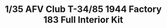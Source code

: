 ---
layout: product
title: "1/35 AFV Club T-34/85 1944 Factory 183 Full Interior Kit"
price: "5900" 
desc: "Maketa"
img_path: "/assets/img/AFV35S55.jpg"
brand: "AFVClub"
available: true
special_offer: false
new: false
soon: true
cat: "010000"
subcat: "00"
subsubcat: "00"
sifra: "AFV35S55"
popular: false
---